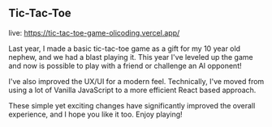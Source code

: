 ## Tic-Tac-Toe

live: https://tic-tac-toe-game-olicoding.vercel.app/

Last year, I made a basic tic-tac-toe game as a gift for my 10 year old nephew, and we had a blast playing it. This year I've leveled up the game and now is possible to play with a friend or challenge an AI opponent!

I've also improved the UX/UI for a modern feel. Technically, I've moved from using a lot of Vanilla JavaScript to a more efficient React based approach.

These simple yet exciting changes have significantly improved the overall experience, and I hope you like it too. Enjoy playing!
